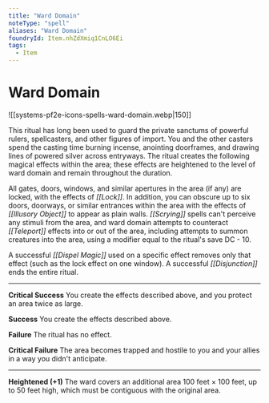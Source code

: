 ```yaml
---
title: "Ward Domain"
noteType: "spell"
aliases: "Ward Domain"
foundryId: Item.nhZdXmiq1CnLO6Ei
tags:
  - Item
---
```


# Ward Domain
![[systems-pf2e-icons-spells-ward-domain.webp|150]]

This ritual has long been used to guard the private sanctums of powerful rulers, spellcasters, and other figures of import. You and the other casters spend the casting time burning incense, anointing doorframes, and drawing lines of powered silver across entryways. The ritual creates the following magical effects within the area; these effects are heightened to the level of ward domain and remain throughout the duration.

All gates, doors, windows, and similar apertures in the area (if any) are locked, with the effects of _[[Lock]]_. In addition, you can obscure up to six doors, doorways, or similar entrances within the area with the effects of _[[Illusory Object]]_ to appear as plain walls. _[[Scrying]]_ spells can't perceive any stimuli from the area, and ward domain attempts to counteract _[[Teleport]]_ effects into or out of the area, including attempts to summon creatures into the area, using a modifier equal to the ritual's save DC - 10.

A successful _[[Dispel Magic]]_ used on a specific effect removes only that effect (such as the lock effect on one window). A successful _[[Disjunction]]_ ends the entire ritual.

* * *

**Critical Success** You create the effects described above, and you protect an area twice as large.

**Success** You create the effects described above.

**Failure** The ritual has no effect.

**Critical Failure** The area becomes trapped and hostile to you and your allies in a way you didn't anticipate.

* * *

**Heightened (+1)** The ward covers an additional area 100 feet × 100 feet, up to 50 feet high, which must be contiguous with the original area.
